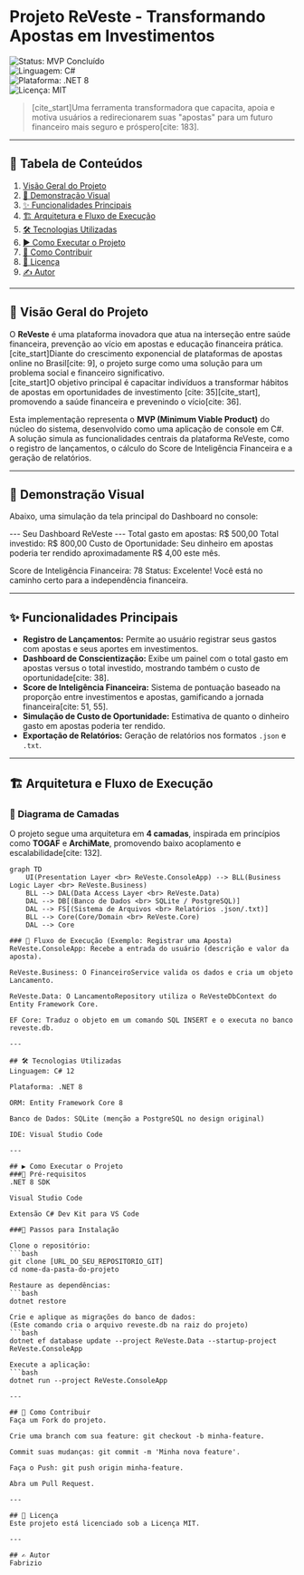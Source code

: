 # Projeto ReVeste - Transformando Apostas em Investimentos

![Status: MVP Concluído](https://img.shields.io/badge/status-MVP%20Concluído-brightgreen?style=for-the-badge)  
![Linguagem: C#](https://img.shields.io/badge/csharp-%23239120.svg?style=for-the-badge&logo=c-sharp&logoColor=white)  
![Plataforma: .NET 8](https://img.shields.io/badge/.NET-8-5C2D91?style=for-the-badge&logo=.net&logoColor=white)  
![Licença: MIT](https://img.shields.io/badge/License-MIT-yellow.svg?style=for-the-badge)

> [cite_start]Uma ferramenta transformadora que capacita, apoia e motiva usuários a redirecionarem suas "apostas" para um futuro financeiro mais seguro e próspero[cite: 183].

---

## 📖 Tabela de Conteúdos

1. [Visão Geral do Projeto](#-visão-geral-do-projeto)  
2. [📸 Demonstração Visual](#-demonstração-visual)  
3. [✨ Funcionalidades Principais](#-funcionalidades-principais)  
4. [🏗️ Arquitetura e Fluxo de Execução](#️-arquitetura-e-fluxo-de-execução)  
5. [🛠️ Tecnologias Utilizadas](#️-tecnologias-utilizadas)  
6. [▶️ Como Executar o Projeto](#️-como-executar-o-projeto)  
7. [🤝 Como Contribuir](#-como-contribuir)  
8. [📜 Licença](#-licença)  
9. [✍️ Autor](#️-autor)  

---

## 🎯 Visão Geral do Projeto

O **ReVeste** é uma plataforma inovadora que atua na interseção entre saúde financeira, prevenção ao vício em apostas e educação financeira prática.  
[cite_start]Diante do crescimento exponencial de plataformas de apostas online no Brasil[cite: 9], o projeto surge como uma solução para um problema social e financeiro significativo.  
[cite_start]O objetivo principal é capacitar indivíduos a transformar hábitos de apostas em oportunidades de investimento [cite: 35][cite_start], promovendo a saúde financeira e prevenindo o vício[cite: 36].

Esta implementação representa o **MVP (Minimum Viable Product)** do núcleo do sistema, desenvolvido como uma aplicação de console em C#.  
A solução simula as funcionalidades centrais da plataforma ReVeste, como o registro de lançamentos, o cálculo do Score de Inteligência Financeira e a geração de relatórios.

---

## 📸 Demonstração Visual

Abaixo, uma simulação da tela principal do Dashboard no console:

--- Seu Dashboard ReVeste ---
Total gasto em apostas: R$ 500,00
Total investido: R$ 800,00
Custo de Oportunidade: Seu dinheiro em apostas poderia ter rendido aproximadamente R$ 4,00 este mês.

Score de Inteligência Financeira: 78
Status: Excelente! Você está no caminho certo para a independência financeira.

---

## ✨ Funcionalidades Principais

- **Registro de Lançamentos:** Permite ao usuário registrar seus gastos com apostas e seus aportes em investimentos.  
- **Dashboard de Conscientização:** Exibe um painel com o total gasto em apostas versus o total investido, mostrando também o custo de oportunidade[cite: 38].  
- **Score de Inteligência Financeira:** Sistema de pontuação baseado na proporção entre investimentos e apostas, gamificando a jornada financeira[cite: 51, 55].  
- **Simulação de Custo de Oportunidade:** Estimativa de quanto o dinheiro gasto em apostas poderia ter rendido.  
- **Exportação de Relatórios:** Geração de relatórios nos formatos `.json` e `.txt`.  

---

## 🏗️ Arquitetura e Fluxo de Execução

### 🔹 Diagrama de Camadas

O projeto segue uma arquitetura em **4 camadas**, inspirada em princípios como **TOGAF** e **ArchiMate**, promovendo baixo acoplamento e escalabilidade[cite: 132].

```mermaid
graph TD
    UI(Presentation Layer <br> ReVeste.ConsoleApp) --> BLL(Business Logic Layer <br> ReVeste.Business)
    BLL --> DAL(Data Access Layer <br> ReVeste.Data)
    DAL --> DB[(Banco de Dados <br> SQLite / PostgreSQL)]
    DAL --> FS[(Sistema de Arquivos <br> Relatórios .json/.txt)]
    BLL --> Core(Core/Domain <br> ReVeste.Core)
    DAL --> Core

### 🔹 Fluxo de Execução (Exemplo: Registrar uma Aposta)
ReVeste.ConsoleApp: Recebe a entrada do usuário (descrição e valor da aposta).

ReVeste.Business: O FinanceiroService valida os dados e cria um objeto Lancamento.

ReVeste.Data: O LancamentoRepository utiliza o ReVesteDbContext do Entity Framework Core.

EF Core: Traduz o objeto em um comando SQL INSERT e o executa no banco reveste.db.

---

## 🛠️ Tecnologias Utilizadas
Linguagem: C# 12

Plataforma: .NET 8

ORM: Entity Framework Core 8

Banco de Dados: SQLite (menção a PostgreSQL no design original)

IDE: Visual Studio Code

---

## ▶️ Como Executar o Projeto
###🔹 Pré-requisitos
.NET 8 SDK

Visual Studio Code

Extensão C# Dev Kit para VS Code

###🔹 Passos para Instalação

Clone o repositório:
```bash
git clone [URL_DO_SEU_REPOSITORIO_GIT]
cd nome-da-pasta-do-projeto

Restaure as dependências:
```bash
dotnet restore

Crie e aplique as migrações do banco de dados:
(Este comando cria o arquivo reveste.db na raiz do projeto)
```bash
dotnet ef database update --project ReVeste.Data --startup-project ReVeste.ConsoleApp

Execute a aplicação:
```bash
dotnet run --project ReVeste.ConsoleApp

---

## 🤝 Como Contribuir
Faça um Fork do projeto.

Crie uma branch com sua feature: git checkout -b minha-feature.

Commit suas mudanças: git commit -m 'Minha nova feature'.

Faça o Push: git push origin minha-feature.

Abra um Pull Request.

---

## 📜 Licença
Este projeto está licenciado sob a Licença MIT.

---

## ✍️ Autor
Fabrizio